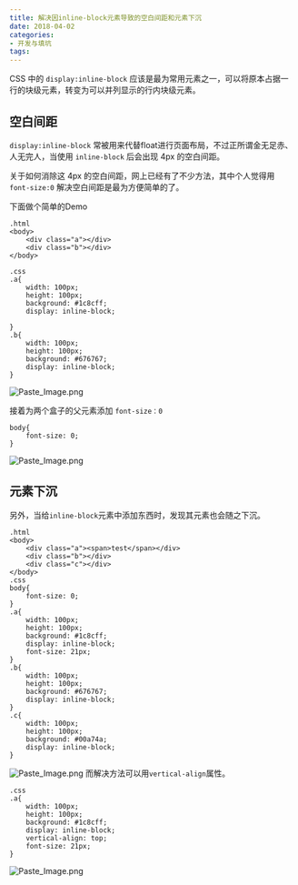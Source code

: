 ```yaml
---
title: 解决因inline-block元素导致的空白间距和元素下沉
date: 2018-04-02
categories:
- 开发与填坑
tags: 
---
```


CSS 中的 `display:inline-block` 应该是最为常用元素之一，可以将原本占据一行的块级元素，转变为可以并列显示的行内块级元素。

## 空白间距
`display:inline-block` 常被用来代替float进行页面布局，不过正所谓金无足赤、人无完人，当使用 `inline-block` 后会出现 4px 的空白间距。

关于如何消除这 4px 的空白间距，网上已经有了不少方法，其中个人觉得用 `font-size:0` 解决空白间距是最为方便简单的了。

下面做个简单的Demo

```
.html
<body>
    <div class="a"></div>
    <div class="b"></div>
</body>

.css
.a{
    width: 100px;
    height: 100px;
    background: #1c8cff;
    display: inline-block;

}
.b{
    width: 100px;
    height: 100px;
    background: #676767;
    display: inline-block;
}
```

![Paste_Image.png](https://frontend-studio-1256354221.file.myqcloud.com/img/20180402/1.png)

接着为两个盒子的父元素添加 `font-size：0`

```
body{
    font-size: 0;
}
```

![Paste_Image.png](https://frontend-studio-1256354221.file.myqcloud.com/img/20180402/2.png)

## 元素下沉
另外，当给`inline-block`元素中添加东西时，发现其元素也会随之下沉。

```
.html
<body>
    <div class="a"><span>test</span></div>
    <div class="b"></div>
    <div class="c"></div>
</body>
.css
body{
    font-size: 0;
}
.a{
    width: 100px;
    height: 100px;
    background: #1c8cff;
    display: inline-block;
    font-size: 21px;
}
.b{
    width: 100px;
    height: 100px;
    background: #676767;
    display: inline-block;
}
.c{
    width: 100px;
    height: 100px;
    background: #00a74a;
    display: inline-block;
}
```

![Paste_Image.png](https://frontend-studio-1256354221.file.myqcloud.com/img/20180402/3.png)
而解决方法可以用`vertical-align`属性。

```
.css
.a{
    width: 100px;
    height: 100px;
    background: #1c8cff;
    display: inline-block;
    vertical-align: top;
    font-size: 21px;
}
```

![Paste_Image.png](https://frontend-studio-1256354221.file.myqcloud.com/img/20180402/4.png)

